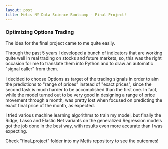 ```yaml
---
layout: post
title: Metis NY Data Science Bootcamp - Final Project!
---
```


###  Optimizing Options Trading 


The idea for the final project came to me quite easily.

Through the past 5 years I developed a bunch of indicators that are working quite well in real trading on stocks and future markets,
so, this was the right occasion for me to translate them into Python and to draw an automatic "signal caller" from them.

I decided to choose Options as target of the trading signals in order to aim the predictions to "range of prices" instead of
"exact prices", since the second task is much harder to be accomplished than the first one.
In fact, while the model turned out to be very good in designing a range of price movement through a month, was pretty lost
when focused on predicting the exact final price of the month, as expected.

I tried various machine learning algorithms to train my model, but finally the Ridge, Lasso and Elastic Net variants
on the generalized Regression models got the job done in the best way, with results even more accurate than I was expecting.

Check "final_project" folder into my Metis repository to see the outcomes!
